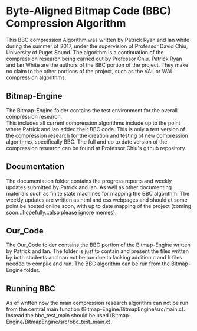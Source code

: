 # Byte-Aligned Bitmap Code (BBC) Compression Algorithm

This BBC compression Algorithm was written by Patrick Ryan and Ian white during
the summer of 2017, under the supervision of Professor David Chiu, University of Puget Sound.
The algorithm is a continuation of the compression research being carried out by Professor Chiu.
Patrick Ryan and Ian White are the authors of the BBC portion of the project.
They make no claim to the other portions of the project, such as the VAL or WAL compression algorithms.

## Bitmap-Engine

The Bitmap-Engine folder contains the test environment for the overall compression research.  
This includes all current compression algorithms include up to the point where Patrick and Ian added their BBC code.
This is only a test version of the compression research for the creation and testing of new compression algorithms, specifically BBC.
The full and up to date version of the compression research can be found at Professor Chiu's github repository.  

## Documentation

The documentation folder contains the progress reports and weekly updates submitted by Patrick and Ian.
As well as other documenting materials such as finite state machines for mapping the BBC algorithm.
The weekly updates are written as html and css webpages and should at some point be hosted online soon, with up to date mapping of the project (coming soon...hopefully...also please ignore memes).

## Our_Code

The Our_Code folder contains the BBC portion of the Bitmap-Engine written by Patrick and Ian.
The folder is just to contain and present the files written by both students and can not be run due to lacking addition c and h files needed to compile and run.
The BBC algorithm can be run from the Bitmap-Engine folder.

## Running BBC

As of written now the main compression research algorithm can not be run from the central main function (Bitmap-Engine/BitmapEngine/src/main.c).
Instead the bbc_test_main should be used (Bitmap-Engine/BitmapEngine/src/bbc_test_main.c).
